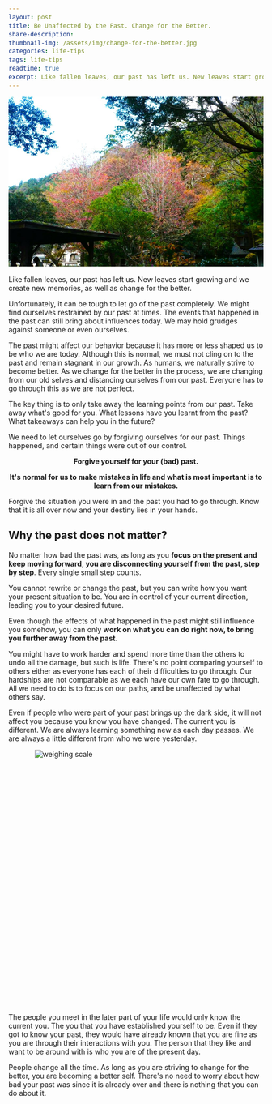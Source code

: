 ```yaml
---
layout: post
title: Be Unaffected by the Past. Change for the Better.
share-description:
thumbnail-img: /assets/img/change-for-the-better.jpg
categories: life-tips
tags: life-tips
readtime: true
excerpt: Like fallen leaves, our past has left us. New leaves start growing and we create new memories, as well as change for the better. Unfortunately, it can be tough to let go of the past completely. We might find ourselves restrained by our past at times. The events that happened in the past can still bring about influences today. We may hold grudges against someone or even ourselves.
---
```


![trees with changing leaves](/assets/img/change-for-the-better.jpg)

Like fallen leaves, our past has left us. New leaves start growing and we create new memories, as well as change for the better.

Unfortunately, it can be tough to let go of the past completely. We might find ourselves restrained by our past at times. The events that happened in the past can still bring about influences today. We may hold grudges against someone or even ourselves.

The past might affect our behavior because it has more or less shaped us to be who we are today. Although this is normal, we must not cling on to the past and remain stagnant in our growth. As humans, we naturally strive to become better. As we change for the better in the process, we are changing from our old selves and distancing ourselves from our past. Everyone has to go through this as we are not perfect.

The key thing is to only take away the learning points from our past. Take away what's good for you. What lessons have you learnt from the past? What takeaways can help you in the future?

We need to let ourselves go by forgiving ourselves for our past. Things happened, and certain things were out of our control.

<div style="text-align:center; font-weight:bold;">
<p>Forgive yourself for your (bad) past.</p>
<p>It's normal for us to make mistakes in life and what is most important is to learn from our mistakes. </p>
</div>

Forgive the situation you were in and the past you had to go through. Know that it is all over now and your destiny lies in your hands.

## Why the past does not matter?

No matter how bad the past was, as long as you **focus on the present and keep moving forward, you are disconnecting yourself from the past, step by step**. Every single small step counts. 

You cannot rewrite or change the past, but you can write how you want your present situation to be. You are in control of your current direction, leading you to your desired future.

Even though the effects of what happened in the past might still influence you somehow, you can only **work on what you can do right now, to bring you further away from the past**.

You might have to work harder and spend more time than the others to undo all the damage, but such is life. There's no point comparing yourself to others either as everyone has each of their difficulties to go through. Our hardships are not comparable as we each have our own fate to go through. All we need to do is to focus on our paths, and be unaffected by what others say.

Even if people who were part of your past brings up the dark side, it will not affect you because you know you have changed. The current you is different. We are always learning something new as each day passes. We are always a little different from who we were yesterday.

<img src="https://images.pexels.com/photos/2494693/pexels-photo-2494693.jpeg?auto=compress&cs=tinysrgb&w=1260&h=750&dpr=2" alt="weighing scale" style="width:401px; height:505px; display: block; margin: 0 auto;">

The people you meet in the later part of your life would only know the current you. The you that you have established yourself to be. Even if they got to know your past, they would have already known that you are fine as you are through their interactions with you. The person that they like and want to be around with is who you are of the present day. 

People change all the time. As long as you are striving to change for the better, you are becoming a better self. There's no need to worry about how bad your past was since it is already over and there is nothing that you can do about it.
